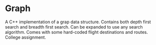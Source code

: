 # Graph
A C++ implementation of a grap data structure.
Contains both depth first search and breadth first search. Can be expanded to use any search algorithm.
Comes with some hard-coded flight destinations and routes.
College assignment.
